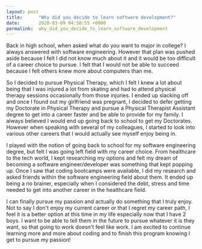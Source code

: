 ```yaml
---
layout: post
title:      "Why did you decide to learn software development?"
date:       2020-03-09 04:50:55 +0000
permalink:  why_did_you_decide_to_learn_software_development
---
```




Back in high school, when asked what do you want to major in college? I always answered with software engineering. However that plan was pushed aside because I felt I did not know much about it and it would be too difficult of a career choice to pursue. I felt that I would not be able to succeed because I felt others knew more about computers than me.

So I decided to pursue Physical Therapy, which I felt I knew a lot about being that I was injured a lot from skating and had to attend physical therapy sessions occasionally from those injuries. I ended up slacking off and once I found out my girlfriend was pregnant, I decided to defer getting my Doctorate in Physical Therapy and pursue a Physical Therapist Assistant degree to get into a career faster and be able to provide for my family. I always believed I would end up going back to school to get my Doctorates. However when speaking with several of my colleagues, I started to look into various other careers that I would actually see myself enjoy being in. 

I played with the notion of going back to school for my software engineering degree, but felt I was going left field with my career choice. From healthcare to the tech world, I kept researching my options and felt my dream of becoming a software engineer/developer was something that kept popping up. Once I saw that coding bootcamps were available, I did my research and asked friends within the software engineering field about them. It ended up being a no brainer, especially when I considered the debt, stress and time needed to get into another career in the healthcare field. 

I can finally pursue my passion and actually do something that I truly enjoy. Not to say I don't enjoy my current career or that I regret my career path, I feel it is a better option at this time in my life especially now that I have 2 boys. I want to be able to tell them in the future to pursue whatever it is they want, so that going to work doesn't feel like work. I am excited to continue learning more and more about coding and to finish this program knowing I get to pursue my passion!
